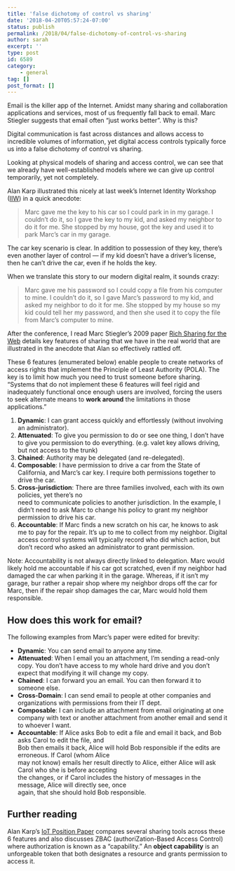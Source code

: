 ```yaml
---
title: 'false dichotomy of control vs sharing'
date: '2018-04-20T05:57:24-07:00'
status: publish
permalink: /2018/04/false-dichotomy-of-control-vs-sharing
author: sarah
excerpt: ''
type: post
id: 6589
category:
    - general
tag: []
post_format: []
---
```

Email is the killer app of the Internet. Amidst many sharing and collaboration applications and services, most of us frequently fall back to email. Marc Stiegler suggests that email often “just works better”. Why is this?

Digital communication is fast across distances and allows access to incredible volumes of information, yet digital access controls typically force us into a false dichotomy of control vs sharing.

Looking at physical models of sharing and access control, we can see that we already have well-established models where we can give up control temporarily, yet not completely.

Alan Karp illustrated this nicely at last week’s Internet Identity Workshop ([IIW](https://www.internetidentityworkshop.com/)) in a quick anecdote:

> Marc gave me the key to his car so I could park in in my garage. I couldn’t do it, so I gave the key to my kid, and asked my neighbor to do it for me. She stopped by my house, got the key and used it to park Marc’s car in my garage.

The car key scenario is clear. In addition to possession of they key, there’s even another layer of control — if my kid doesn’t have a driver’s license, then he can’t drive the car, even if he holds the key.

When we translate this story to our modern digital realm, it sounds crazy:

> Marc gave me his password so I could copy a file from his computer to mine. I couldn’t do it, so I gave Marc’s password to my kid, and asked my neighbor to do it for me. She stopped by my house so my kid could tell her my password, and then she used it to copy the file from Marc’s computer to mine.

After the conference, I read Marc Stiegler’s 2009 paper [Rich Sharing for the Web](http://www.hpl.hp.com/techreports/2009/HPL-2009-169.pdf) details key features of sharing that we have in the real world that are illustrated in the anecdote that Alan so effectively rattled off.

These 6 features (enumerated below) enable people to create networks of access rights that implement the Principle of Least Authority (POLA). The key is to limit how much you need to trust someone before sharing. “Systems that do not implement these 6 features will feel rigid and inadequately functional once enough users are involved, forcing the users to seek alternate means to **work around** the limitations in those applications.”

1. **Dynamic**: I can grant access quickly and effortlessly (without involving an administrator).
2. **Attenuated**: To give you permission to do or see one thing, I don’t have to give you permission to do everything. (e.g. valet key allows driving, but not access to the trunk)
3. **Chained**: Authority may be delegated (and re-delegated).
4. **Composable**: I have permission to drive a car from the State of California, and Marc’s car key. I require both permissions together to drive the car.
5. **Cross-jurisdiction**: There are three families involved, each with its own policies, yet there’s no  
  need to communicate policies to another jurisdiction. In the example, I didn’t need to ask Marc to change his policy to grant my neighbor permission to drive his car.
6. **Accountable**: If Marc finds a new scratch on his car, he knows to ask me to pay for the repair. It’s up to me to collect from my neighbor. Digital access control systems will typically record who did which action, but don’t record who asked an administrator to grant permission.

Note: Accountability is not always directly linked to delegation. Marc would likely hold me accountable if his car got scratched, even if my neighbor had damaged the car when parking it in the garage. Whereas, if it isn’t my garage, bur rather a repair shop where my neighbor drops off the car for Marc, then if the repair shop damages the car, Marc would hold them responsible.

How does this work for email?
-----------------------------

The following examples from Marc’s paper were edited for brevity:

- **Dynamic**: You can send email to anyone any time.
- **Attenuated**: When I email you an attachment, I’m sending a read-only copy. You don’t have access to my whole hard drive and you don’t expect that modifying it will change my copy.
- **Chained**: I can forward you an email. You can then forward it to someone else.
- **Cross-Domain**: I can send email to people at other companies and organizations with permissions from their IT dept.
- **Composable**: I can include an attachment from email originating at one company with text or another attachment from another email and send it to whoever I want.
- **Accountable**: If Alice asks Bob to edit a file and email it back, and Bob asks Carol to edit the file, and  
  Bob then emails it back, Alice will hold Bob responsible if the edits are erroneous. If Carol (whom Alice  
  may not know) emails her result directly to Alice, either Alice will ask Carol who she is before accepting  
  the changes, or if Carol includes the history of messages in the message, Alice will directly see, once  
  again, that she should hold Bob responsible.

Further reading
---------------

Alan Karp’s [IoT Position Paper](https://alanhkarp.com/publications/Access-Control-for-IoT.pdf) compares several sharing tools across these 6 features and also discusses ZBAC (authoriZation-Based Access Control) where authorization is known as a “capability.” An **object capability** is an unforgeable token that both designates a resource and grants permission to access it.